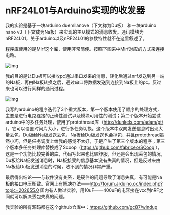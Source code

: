 # nRF24L01与Arduino实现的收发器 

我的实验是基于一块arduino duemilanove（下文称为Du板） 和一块arduino nano v3（下文成为Na板）来实现的主从模式的消息收发。通讯模块为nRF24L01，关于arduino以及nRF24L01的参数特性就不在这里叙述了。

  程序库使用的是Mirf这个库，使用非常简便。按照下图来中Mirf对应的方式来连接电路。

![img](http://static.oschina.net/uploads/space/2015/0719/145708_IXIH_1438460.jpg)



  我的目的是让Du板可以接收pc通过串口发来的消息，转化后通过nrf发送到另一端的Na板，再由Na板转换之后，通过串口将数据发送到连接到Na板上的pc。反过来也可以进行同样的通讯过程。

![img](http://static.oschina.net/uploads/space/2015/0719/145743_gXv6_1438460.png)



  我写的arduino的程序迭代了3个重大版本，第一个版本使用了顺序的处理方式，主要是进行电路连接的正确性测试以及模块可用性的测试；第二个版本开始尝试arduino中的多任务处理，使用了protothread库（http://dunkels.com/adam/pt/ ），它可以设置时间片大小，进行多任务切换。这个版本中双向发送信息时出现大量丢包，Du板给Na板发送丢包，Na板给Du板发送也会掉包，并且protothread虽然小巧，但是任务调度上给我的感觉不太好，于是产生了第三个版本的程序；第三个版本多任务处理库替换成了Scoop（https://github.com/fabriceo/SCoop ），这是一个功能比较完善的库，代码写起来也比较舒服，但还是会出现丢包的情况，Du板给Na板发送消息时，Na板接受的信息基本没有失真的情况，但是反过来由Na板给Du板发送消息的时候，收不到的情况非常严重。

 

  最后得出结论——与软件没有关系，是硬件的问题导致了消息失真，有可能是Na板的接口电压所致。官网上有解决办法——http://forum.arduino.cc/index.php?topic=202655.0 国内有人做过实验，用10uF——400uF的电容接在vcc到nRF之间就可以解决丢包失真的问题。

 

  我实验的所有源码都在这个github仓库中：https://github.com/gc87/windup